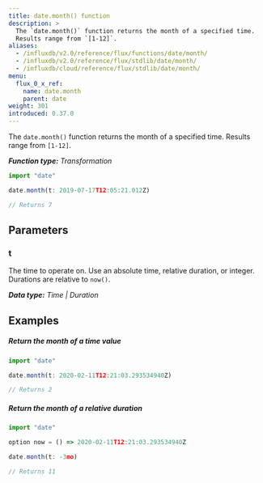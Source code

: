 ```yaml
---
title: date.month() function
description: >
  The `date.month()` function returns the month of a specified time.
  Results range from `[1-12]`.
aliases:
  - /influxdb/v2.0/reference/flux/functions/date/month/
  - /influxdb/v2.0/reference/flux/stdlib/date/month/
  - /influxdb/cloud/reference/flux/stdlib/date/month/
menu:
  flux_0_x_ref:
    name: date.month
    parent: date
weight: 301
introduced: 0.37.0
---
```


The `date.month()` function returns the month of a specified time.
Results range from `[1-12]`.

_**Function type:** Transformation_  

```js
import "date"

date.month(t: 2019-07-17T12:05:21.012Z)

// Returns 7
```

## Parameters

### t
The time to operate on.
Use an absolute time, relative duration, or integer.
Durations are relative to `now()`.

_**Data type:** Time | Duration_

## Examples

##### Return the month of a time value
```js
import "date"

date.month(t: 2020-02-11T12:21:03.293534940Z)

// Returns 2
```

##### Return the month of a relative duration
```js
import "date"

option now = () => 2020-02-11T12:21:03.293534940Z

date.month(t: -3mo)

// Returns 11
```
